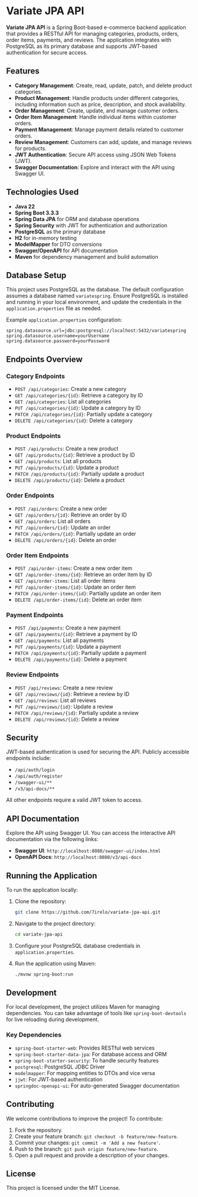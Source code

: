 # **Variate JPA API**

**Variate JPA API** is a Spring Boot-based e-commerce backend application that provides a RESTful API for managing categories, products, orders, order items, payments, and reviews. The application integrates with PostgreSQL as its primary database and supports JWT-based authentication for secure access.

## **Features**

- **Category Management**: Create, read, update, patch, and delete product categories.
- **Product Management**: Handle products under different categories, including information such as price, description, and stock availability.
- **Order Management**: Create, update, and manage customer orders.
- **Order Item Management**: Handle individual items within customer orders.
- **Payment Management**: Manage payment details related to customer orders.
- **Review Management**: Customers can add, update, and manage reviews for products.
- **JWT Authentication**: Secure API access using JSON Web Tokens (JWT).
- **Swagger Documentation**: Explore and interact with the API using Swagger UI.

## **Technologies Used**

- **Java 22**
- **Spring Boot 3.3.3**
- **Spring Data JPA** for ORM and database operations
- **Spring Security** with JWT for authentication and authorization
- **PostgreSQL** as the primary database
- **H2** for in-memory testing
- **ModelMapper** for DTO conversions
- **Swagger/OpenAPI** for API documentation
- **Maven** for dependency management and build automation

## **Database Setup**

This project uses PostgreSQL as the database. The default configuration assumes a database named `variatespring`. Ensure PostgreSQL is installed and running in your local environment, and update the credentials in the `application.properties` file as needed.

Example `application.properties` configuration:

```properties
spring.datasource.url=jdbc:postgresql://localhost:5432/variatespring
spring.datasource.username=yourUsername
spring.datasource.password=yourPassword
```

## **Endpoints Overview**

### **Category Endpoints**

- `POST /api/categories`: Create a new category
- `GET /api/categories/{id}`: Retrieve a category by ID
- `GET /api/categories`: List all categories
- `PUT /api/categories/{id}`: Update a category by ID
- `PATCH /api/categories/{id}`: Partially update a category
- `DELETE /api/categories/{id}`: Delete a category

### **Product Endpoints**

- `POST /api/products`: Create a new product
- `GET /api/products/{id}`: Retrieve a product by ID
- `GET /api/products`: List all products
- `PUT /api/products/{id}`: Update a product
- `PATCH /api/products/{id}`: Partially update a product
- `DELETE /api/products/{id}`: Delete a product

### **Order Endpoints**

- `POST /api/orders`: Create a new order
- `GET /api/orders/{id}`: Retrieve an order by ID
- `GET /api/orders`: List all orders
- `PUT /api/orders/{id}`: Update an order
- `PATCH /api/orders/{id}`: Partially update an order
- `DELETE /api/orders/{id}`: Delete an order

### **Order Item Endpoints**

- `POST /api/order-items`: Create a new order item
- `GET /api/order-items/{id}`: Retrieve an order item by ID
- `GET /api/order-items`: List all order items
- `PUT /api/order-items/{id}`: Update an order item
- `PATCH /api/order-items/{id}`: Partially update an order item
- `DELETE /api/order-items/{id}`: Delete an order item

### **Payment Endpoints**

- `POST /api/payments`: Create a new payment
- `GET /api/payments/{id}`: Retrieve a payment by ID
- `GET /api/payments`: List all payments
- `PUT /api/payments/{id}`: Update a payment
- `PATCH /api/payments/{id}`: Partially update a payment
- `DELETE /api/payments/{id}`: Delete a payment

### **Review Endpoints**

- `POST /api/reviews`: Create a new review
- `GET /api/reviews/{id}`: Retrieve a review by ID
- `GET /api/reviews`: List all reviews
- `PUT /api/reviews/{id}`: Update a review
- `PATCH /api/reviews/{id}`: Partially update a review
- `DELETE /api/reviews/{id}`: Delete a review

## **Security**

JWT-based authentication is used for securing the API. Publicly accessible endpoints include:

- `/api/auth/login`
- `/api/auth/register`
- `/swagger-ui/**`
- `/v3/api-docs/**`

All other endpoints require a valid JWT token to access.

## **API Documentation**

Explore the API using Swagger UI. You can access the interactive API documentation via the following links:

- **Swagger UI**: `http://localhost:8080/swagger-ui/index.html`
- **OpenAPI Docs**: `http://localhost:8080/v3/api-docs`

## **Running the Application**

To run the application locally:

1. Clone the repository:
   ```bash
   git clone https://github.com/7irelo/variate-jpa-api.git
   ```

2. Navigate to the project directory:
   ```bash
   cd variate-jpa-api
   ```

3. Configure your PostgreSQL database credentials in `application.properties`.

4. Run the application using Maven:
   ```bash
   ./mvnw spring-boot:run
   ```

## **Development**

For local development, the project utilizes Maven for managing dependencies. You can take advantage of tools like `spring-boot-devtools` for live reloading during development.

### **Key Dependencies**

- `spring-boot-starter-web`: Provides RESTful web services
- `spring-boot-starter-data-jpa`: For database access and ORM
- `spring-boot-starter-security`: To handle security features
- `postgresql`: PostgreSQL JDBC Driver
- `modelmapper`: For mapping entities to DTOs and vice versa
- `jjwt`: For JWT-based authentication
- `springdoc-openapi-ui`: For auto-generated Swagger documentation

## **Contributing**

We welcome contributions to improve the project! To contribute:

1. Fork the repository.
2. Create your feature branch: `git checkout -b feature/new-feature`.
3. Commit your changes: `git commit -m 'Add a new feature'`.
4. Push to the branch: `git push origin feature/new-feature`.
5. Open a pull request and provide a description of your changes.

## **License**

This project is licensed under the MIT License.
